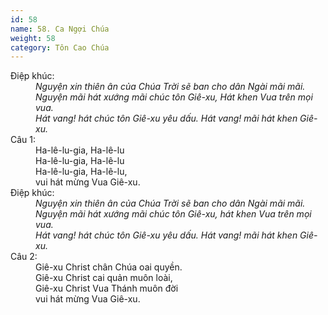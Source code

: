 ```yaml
---
id: 58
name: 58. Ca Ngợi Chúa
weight: 58
category: Tôn Cao Chúa
---
```

<dl><dt>Điệp khúc:</dt><dd data-chorus="1"><em>Nguyện xin thiên ân của Chúa Trời sẽ ban cho dân Ngài mãi mãi. <br/>Nguyện mãi hát xướng mãi chúc tôn Giê-xu, Hát khen Vua trên mọi vua. <br/>Hát vang! hát chúc tôn Giê-xu yêu dấu. Hát vang! mãi hát khen Giê-xu. </em></dd><dt>Câu 1:</dt><dd data-verse="1">Ha-lê-lu-gia, Ha-lê-lu <br/>Ha-lê-lu-gia, Ha-lê-lu <br/>Ha-lê-lu-gia, Ha-lê-lu, <br/>vui hát mừng Vua Giê-xu. </dd><dt>Điệp khúc:</dt><dd data-chorus="1"><em>Nguyện xin thiên ân của Chúa Trời sẽ ban cho dân Ngài mãi mãi. <br/>Nguyện mãi hát xướng mãi chúc tôn Giê-xu, hát khen Vua trên mọi vua. <br/>Hát vang! hát chúc tôn Giê-xu yêu dấu. Hát vang! mãi hát khen Giê-xu. </em></dd><dt>Câu 2:</dt><dd data-verse="2">Giê-xu Christ chân Chúa oai quyền. <br/>Giê-xu Christ cai quản muôn loài, <br/>Giê-xu Christ Vua Thánh muôn đời <br/>vui hát mừng Vua Giê-xu. </dd></dl>
